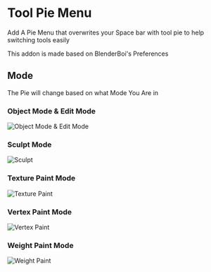 # Tool Pie Menu

Add A Pie Menu that overwrites your Space bar with tool pie to help switching tools easily

This addon is made based on BlenderBoi's Preferences

## Mode

The Pie will change based on what Mode You Are in

### Object Mode & Edit Mode

![Object Mode & Edit Mode](https://blenderboi.com/gallery/ToolPieMenu/ObjectAndEdit.png)

### Sculpt Mode

![Sculpt](https://blenderboi.com/gallery/ToolPieMenu/Sculpting.png)

### Texture Paint Mode

![Texture Paint](https://blenderboi.com/gallery/ToolPieMenu/TexturePaint.png)

### Vertex Paint Mode

![Vertex Paint](https://blenderboi.com/gallery/ToolPieMenu/VertexPaint.png)

### Weight Paint Mode

![Weight Paint](https://blenderboi.com/gallery/ToolPieMenu/WeightPaint.png)
